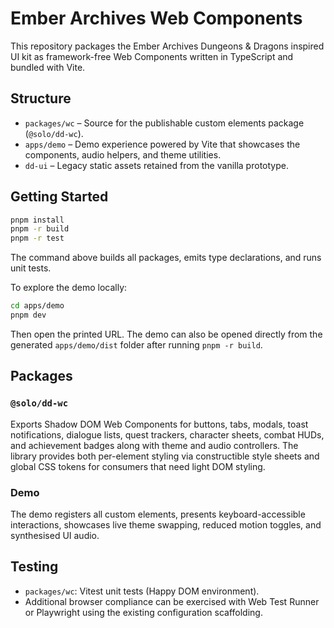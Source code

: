 # Ember Archives Web Components

This repository packages the Ember Archives Dungeons & Dragons inspired UI kit as framework-free Web Components written in TypeScript and bundled with Vite.

## Structure

- `packages/wc` – Source for the publishable custom elements package (`@solo/dd-wc`).
- `apps/demo` – Demo experience powered by Vite that showcases the components, audio helpers, and theme utilities.
- `dd-ui` – Legacy static assets retained from the vanilla prototype.

## Getting Started

```bash
pnpm install
pnpm -r build
pnpm -r test
```

The command above builds all packages, emits type declarations, and runs unit tests.

To explore the demo locally:

```bash
cd apps/demo
pnpm dev
```

Then open the printed URL. The demo can also be opened directly from the generated `apps/demo/dist` folder after running `pnpm -r build`.

## Packages

### `@solo/dd-wc`

Exports Shadow DOM Web Components for buttons, tabs, modals, toast notifications, dialogue lists, quest trackers, character sheets, combat HUDs, and achievement badges along with theme and audio controllers. The library provides both per-element styling via constructible style sheets and global CSS tokens for consumers that need light DOM styling.

### Demo

The demo registers all custom elements, presents keyboard-accessible interactions, showcases live theme swapping, reduced motion toggles, and synthesised UI audio.

## Testing

- `packages/wc`: Vitest unit tests (Happy DOM environment).
- Additional browser compliance can be exercised with Web Test Runner or Playwright using the existing configuration scaffolding.

